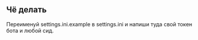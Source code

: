 ## Чё делать

Переименуй settings.ini.example в settings.ini и напиши туда свой токен бота и любой сид.
